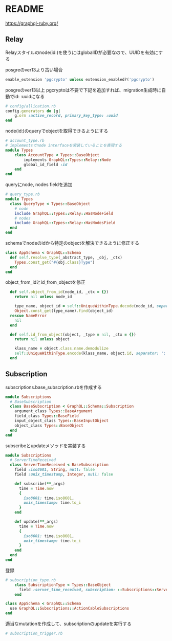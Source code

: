 # README


https://graphql-ruby.org/

## Relay
Relayスタイルのnode(id:)を使うにはglobalIDが必要なので、UUIDを有効にする

posgreのver13より古い場合
```ruby
enable_extension 'pgcrypto' unless extension_enabled?('pgcrypto')
```

posgreのver13以上
pgcryptoは不要で下記を追加すれば、migration生成時に自動でid: :uuidになる
```ruby
# config/allication.rb
config.generators do |g|
    g.orm :active_record, primary_key_type: :uuid
end
```

node(id:)のqueryでobjectを取得できるようにする
```ruby
# account_type.rb
# implementsでnode interfaceを実装していることを表現する
module Types
    class AccountType < Types::BaseObject
        implements GraphQL::Types::Relay::Node
        global_id_field :id
    end
end
```

queryにnode, nodes fieldを追加
```ruby
# query_type.rb
module Types
  class QueryType < Types::BaseObject
    # node
    include GraphQL::Types::Relay::HasNodeField
    # nodes
    include GraphQL::Types::Relay::HasNodesField
  end
end
```

schemaでnodeのidから特定のobjectを解決できるように修正する
```ruby
class AppSchema < GraphQL::Schema
  def self.resolve_type(_abstract_type, _obj, _ctx)
    Types.const_get("#{obj.class}Type")
  end
end
```

object_from_idとid_from_objectを修正
```ruby
  def self.object_from_id(node_id, _ctx = {})
    return nil unless node_id

    type_name, object_id = self::UniqueWithinType.decode(node_id, separator: ':')
    Object.const_get(type_name).find(object_id)
  rescue NameError
    nil
  end

  def self.id_from_object(object, _type = nil, _ctx = {})
    return nil unless object

    klass_name = object.class.name.demodulize
    self::UniqueWithinType.encode(klass_name, object.id, separator: ':')
  end
```

## Subscription
subscriptions.base_subscription.rbを作成する
```ruby
module Subscriptions
  # BaseSubscription
  class BaseSubscription < GraphQL::Schema::Subscription
    argument_class Types::BaseArgument
    field_class Types::BaseField
    input_object_class Types::BaseInputObject
    object_class Types::BaseObject
  end
end
```

subscribeとupdateメソッドを実装する
```ruby
module Subscriptions
  # ServerTimeReceived
  class ServerTimeReceived < BaseSubscription
    field :iso8601, String, null: false
    field :unix_timestamp, Integer, null: false

    def subscribe(**_args)
      time = Time.now
      {
        iso8601: time.iso8601,
        unix_timestamp: time.to_i
      }
    end

    def update(**_args)
      time = Time.now
      {
        iso8601: time.iso8601,
        unix_timestamp: time.to_i
      }
    end
  end
end
```
登録
```ruby
# subscription_type.rb
    class SubscriptionType < Types::BaseObject
      field :server_time_received, subscription: ::Subscriptions::ServerTimeReceived
    end
```

```ruby
class AppSchema < GraphQL::Schema
  use GraphQL::Subscriptions::ActionCableSubscriptions
end
```

適当なmutationを作成して、subscriptionのupdateを実行する
```ruby
# subscription_trigger.rb

```
